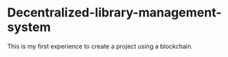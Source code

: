 # Decentralized-library-management-system
This is my first experience to create a project using a blockchain.

